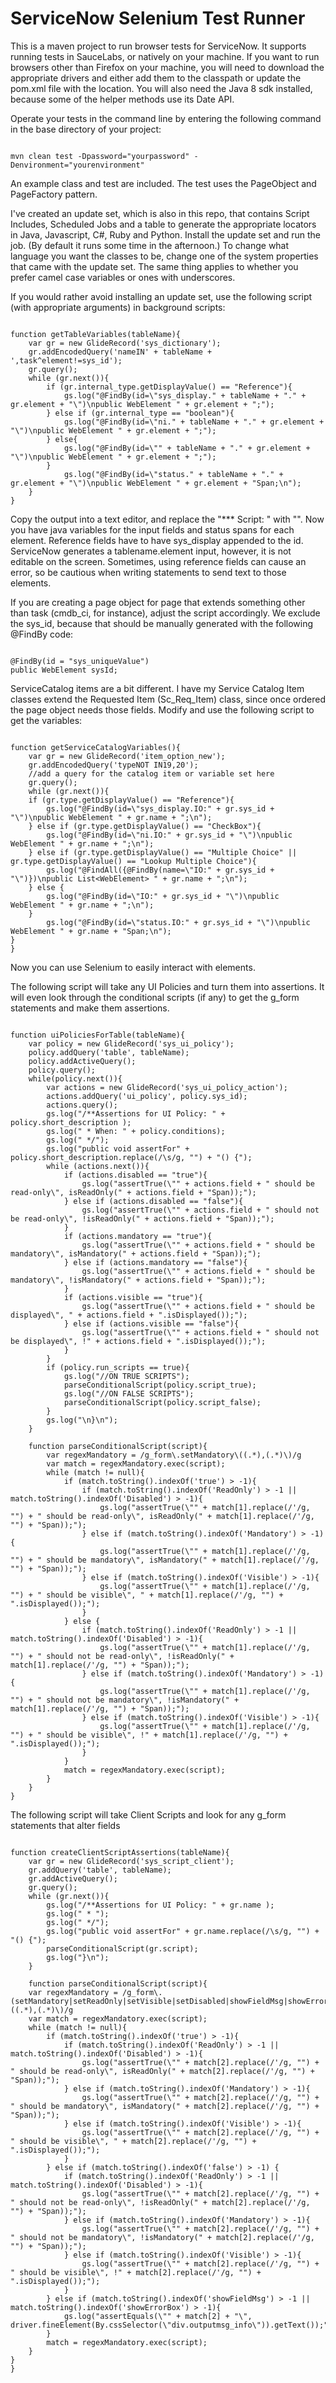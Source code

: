 # ServiceNow Selenium Test Runner #

This is a maven project to run browser tests for ServiceNow.  It supports running tests in SauceLabs, or natively on your machine.  If you want to run browsers other than Firefox on your machine, you will need to download the appropriate drivers and either add them to the classpath or update the pom.xml file with the location.  You will also need the Java 8 sdk installed, because some of the helper methods use its Date API.

Operate your tests in the command line by entering the following command in the base directory of your project:


```

mvn clean test -Dpassword="yourpassword" -Denvironment="yourenvironment"
```


An example class and test are included.  The test uses the PageObject and PageFactory pattern.

I've created an update set, which is also in this repo, that contains Script Includes, Scheduled Jobs and a table to generate the appropriate locators in Java, Javascript, C#, Ruby and Python.  Install the update set and run the job.  (By default it runs some time in the afternoon.)  To change what language you want the classes to be, change one of the system properties that came with the update set.  The same thing applies to whether you prefer camel case variables or ones with underscores.

If you would rather avoid installing an update set, use the following script (with appropriate arguments) in background scripts:


```

function getTableVariables(tableName){
	var gr = new GlideRecord('sys_dictionary');
	gr.addEncodedQuery('nameIN' + tableName + ',task^element!=sys_id');
	gr.query();
	while (gr.next()){
		if (gr.internal_type.getDisplayValue() == "Reference"){
			gs.log("@FindBy(id=\"sys_display." + tableName + "." + gr.element + "\")\npublic WebElement " + gr.element + ";");
		} else if (gr.internal_type == "boolean"){
			gs.log("@FindBy(id=\"ni." + tableName + "." + gr.element + "\")\npublic WebElement " + gr.element + ";");
		} else{
			gs.log("@FindBy(id=\"" + tableName + "." + gr.element + "\")\npublic WebElement " + gr.element + ";");
		}
			gs.log("@FindBy(id=\"status." + tableName + "." + gr.element + "\")\npublic WebElement " + gr.element + "Span;\n");
	}
}
```


Copy the output into a text editor, and replace the "*** Script: " with "".  Now you have java variables for the input fields and status spans for each element.  Reference fields have to have sys_display appended to the id.  ServiceNow generates a tablename.element input, however, it is not editable on the screen.  Sometimes, using reference fields can cause an error, so be cautious when writing statements to send text to those elements.

If you are creating a page object for page that extends something other than task (cmdb_ci, for instance), adjust the script accordingly.  We exclude the sys_id, because that should be manually generated with the following @FindBy code:


```

@FindBy(id = "sys_uniqueValue")
public WebElement sysId;
```


ServiceCatalog items are a bit different.  I have my Service Catalog Item classes extend the Requested Item (Sc_Req_Item) class, since once ordered the page object needs those fields.  Modify and use the following script to get the variables:


```

function getServiceCatalogVariables(){
	var gr = new GlideRecord('item_option_new');
	gr.addEncodedQuery('typeNOT IN19,20');
	//add a query for the catalog item or variable set here
	gr.query();
	while (gr.next()){
	if (gr.type.getDisplayValue() == "Reference"){
		gs.log("@FindBy(id=\"sys_display.IO:" + gr.sys_id + "\")\npublic WebElement " + gr.name + ";\n");
	} else if (gr.type.getDisplayValue() == "CheckBox"){
		gs.log("@FindBy(id=\"ni.IO:" + gr.sys_id + "\")\npublic WebElement " + gr.name + ";\n");
	} else if (gr.type.getDisplayValue() == "Multiple Choice" || gr.type.getDisplayValue() == "Lookup Multiple Choice"){
		gs.log("@FindAll({@FindBy(name=\"IO:" + gr.sys_id + "\")})\npublic List<WebElement> " + gr.name + ";\n");
	} else {
		gs.log("@FindBy(id=\"IO:" + gr.sys_id + "\")\npublic WebElement " + gr.name + ";\n");
	}
		gs.log("@FindBy(id=\"status.IO:" + gr.sys_id + "\")\npublic WebElement " + gr.name + "Span;\n");
}
}
```


Now you can use Selenium to easily interact with elements.

The following script will take any UI Policies and turn them into assertions.  It will even look through the conditional scripts (if any) to get the g_form statements and make them assertions.

```

function uiPoliciesForTable(tableName){
	var policy = new GlideRecord('sys_ui_policy');
	policy.addQuery('table', tableName);
	policy.addActiveQuery();
	policy.query();
	while(policy.next()){
		var actions = new GlideRecord('sys_ui_policy_action');
		actions.addQuery('ui_policy', policy.sys_id);
		actions.query();
		gs.log("/**Assertions for UI Policy: " + policy.short_description );
		gs.log(" * When: " + policy.conditions);
		gs.log(" */");
		gs.log("public void assertFor" + policy.short_description.replace(/\s/g, "") + "() {");
		while (actions.next()){
			if (actions.disabled == "true"){
				gs.log("assertTrue(\"" + actions.field + " should be read-only\", isReadOnly(" + actions.field + "Span));");
			} else if (actions.disabled == "false"){
				gs.log("assertTrue(\"" + actions.field + " should not be read-only\", !isReadOnly(" + actions.field + "Span));");
			}
			if (actions.mandatory == "true"){
				gs.log("assertTrue(\"" + actions.field + " should be mandatory\", isMandatory(" + actions.field + "Span));");
			} else if (actions.mandatory == "false"){
				gs.log("assertTrue(\"" + actions.field + " should be mandatory\", !isMandatory(" + actions.field + "Span));");
			}
			if (actions.visible == "true"){
				gs.log("assertTrue(\"" + actions.field + " should be displayed\", " + actions.field + ".isDisplayed());");
			} else if (actions.visible == "false"){
				gs.log("assertTrue(\"" + actions.field + " should not be displayed\", !" + actions.field + ".isDisplayed());");
			}
		}
		if (policy.run_scripts == true){
			gs.log("//ON TRUE SCRIPTS");
			parseConditionalScript(policy.script_true);
			gs.log("//ON FALSE SCRIPTS");
			parseConditionalScript(policy.script_false);
		}
		gs.log("\n}\n");
	}

	function parseConditionalScript(script){
		var regexMandatory = /g_form\.setMandatory\((.*),(.*)\)/g
		var match = regexMandatory.exec(script);
		while (match != null){
			if (match.toString().indexOf('true') > -1){
				if (match.toString().indexOf('ReadOnly') > -1 || match.toString().indexOf('Disabled') > -1){
					gs.log("assertTrue(\"" + match[1].replace(/'/g, "") + " should be read-only\", isReadOnly(" + match[1].replace(/'/g, "") + "Span));");
				} else if (match.toString().indexOf('Mandatory') > -1){
					gs.log("assertTrue(\"" + match[1].replace(/'/g, "") + " should be mandatory\", isMandatory(" + match[1].replace(/'/g, "") + "Span));");
				} else if (match.toString().indexOf('Visible') > -1){
					gs.log("assertTrue(\"" + match[1].replace(/'/g, "") + " should be visible\", " + match[1].replace(/'/g, "") + ".isDisplayed());");
				}			
			} else {
				if (match.toString().indexOf('ReadOnly') > -1 || match.toString().indexOf('Disabled') > -1){
					gs.log("assertTrue(\"" + match[1].replace(/'/g, "") + " should not be read-only\", !isReadOnly(" + match[1].replace(/'/g, "") + "Span));");
				} else if (match.toString().indexOf('Mandatory') > -1){
					gs.log("assertTrue(\"" + match[1].replace(/'/g, "") + " should not be mandatory\", !isMandatory(" + match[1].replace(/'/g, "") + "Span));");
				} else if (match.toString().indexOf('Visible') > -1){
					gs.log("assertTrue(\"" + match[1].replace(/'/g, "") + " should be visible\", !" + match[1].replace(/'/g, "") + ".isDisplayed());");
				}
			}
			match = regexMandatory.exec(script);		
		}
	}
}

```

The following script will take Client Scripts and look for any g_form statements that alter fields

```

function createClientScriptAssertions(tableName){
	var gr = new GlideRecord('sys_script_client');
	gr.addQuery('table', tableName);
	gr.addActiveQuery();
	gr.query();
	while (gr.next()){
		gs.log("/**Assertions for UI Policy: " + gr.name );
		gs.log(" * ");
		gs.log(" */");
		gs.log("public void assertFor" + gr.name.replace(/\s/g, "") + "() {");
		parseConditionalScript(gr.script);
		gs.log("}\n");
	}
	
	function parseConditionalScript(script){
	var regexMandatory = /g_form\.(setMandatory|setReadOnly|setVisible|setDisabled|showFieldMsg|showErrorBox)\((.*),(.*)\)/g
	var match = regexMandatory.exec(script);
	while (match != null){
		if (match.toString().indexOf('true') > -1){
			if (match.toString().indexOf('ReadOnly') > -1 || match.toString().indexOf('Disabled') > -1){
				gs.log("assertTrue(\"" + match[2].replace(/'/g, "") + " should be read-only\", isReadOnly(" + match[2].replace(/'/g, "") + "Span));");
			} else if (match.toString().indexOf('Mandatory') > -1){
				gs.log("assertTrue(\"" + match[2].replace(/'/g, "") + " should be mandatory\", isMandatory(" + match[2].replace(/'/g, "") + "Span));");
			} else if (match.toString().indexOf('Visible') > -1){
				gs.log("assertTrue(\"" + match[2].replace(/'/g, "") + " should be visible\", " + match[2].replace(/'/g, "") + ".isDisplayed());");
			}			
		} else if (match.toString().indexOf('false') > -1) {
			if (match.toString().indexOf('ReadOnly') > -1 || match.toString().indexOf('Disabled') > -1){
				gs.log("assertTrue(\"" + match[2].replace(/'/g, "") + " should not be read-only\", !isReadOnly(" + match[2].replace(/'/g, "") + "Span));");
			} else if (match.toString().indexOf('Mandatory') > -1){
				gs.log("assertTrue(\"" + match[2].replace(/'/g, "") + " should not be mandatory\", !isMandatory(" + match[2].replace(/'/g, "") + "Span));");
			} else if (match.toString().indexOf('Visible') > -1){
				gs.log("assertTrue(\"" + match[2].replace(/'/g, "") + " should be visible\", !" + match[2].replace(/'/g, "") + ".isDisplayed());");
			}
		} else if (match.toString().indexOf('showFieldMsg') > -1 || match.toString().indexOf('showErrorBox') > -1){
			gs.log("assertEquals(\"" + match[2] + "\", driver.fineElement(By.cssSelector(\"div.outputmsg_info\")).getText());");
		}
		match = regexMandatory.exec(script);
	}
}
}
```
